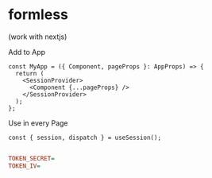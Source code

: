 # formless

(work with nextjs)

Add to App
``` tsx
const MyApp = ({ Component, pageProps }: AppProps) => {
  return (
    <SessionProvider>
      <Component {...pageProps} />
    </SessionProvider>
  );
};
```

Use in every Page

```tsx
const { session, dispatch } = useSession();
```


```ini

TOKEN_SECRET=
TOKEN_IV=

```
